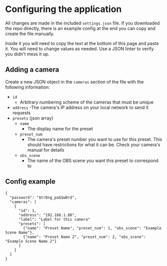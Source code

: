 # Configuring the application

All changes are made in the included `settings.json` file.
If you downloaded the repo directly, there is an example config at the end you can copy and create the file manually.

Inside it you will need to copy the text at the bottom of this page and paste it. You will need to change values as needed. Use a JSON linter to verify you didn't mess it up.

## Adding a camera

Create a new JSON object in the `cameras` section of the file with the following information:

- `id`
  - Arbitrary numbering scheme of the cameras that must be unique
- `address`
  -The camera's IP address on your local network to send it requests
- `presets` (json array)
  - `name`
    - The display name for the preset
  - `preset_num`
    - The camera's preset number you want to use for this preset. This should have restrictions for what it can be. Check your camera's manual for details
  - `obs_scene`
    - The name of the OBS scene you want this preset to correspond to

## Config example

    {   
      "password": "$tr0ng_pa$$w0rd",
      "cameras": [
        {   
          "id": 1,
          "address": "192.168.1.88",
          "label": "Label for this camera"
          "presets": [
            {"name": "Preset Name", "preset_num": 1, "obs_scene": "Example Scene Name"},
            {"name": "Preset Name 2", "preset_num": 2, "obs_scene": "Example Scene Name 2"}
          ]
        }
      ]
    }

